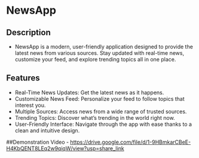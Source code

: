 # NewsApp

## Description
- NewsApp is a modern, user-friendly application designed to provide the latest news from various sources. Stay updated with real-time news, customize your feed, and explore trending topics all in one place.

## Features
- Real-Time News Updates: Get the latest news as it happens.
- Customizable News Feed: Personalize your feed to follow topics that interest you.
- Multiple Sources: Access news from a wide range of trusted sources.
- Trending Topics: Discover what’s trending in the world right now.
- User-Friendly Interface: Navigate through the app with ease thanks to a clean and intuitive design.

##Demonstration Video -
https://drive.google.com/file/d/1-9HBmkarCBeE-H4KbQENT8LEq2w9qiqW/view?usp=share_link
